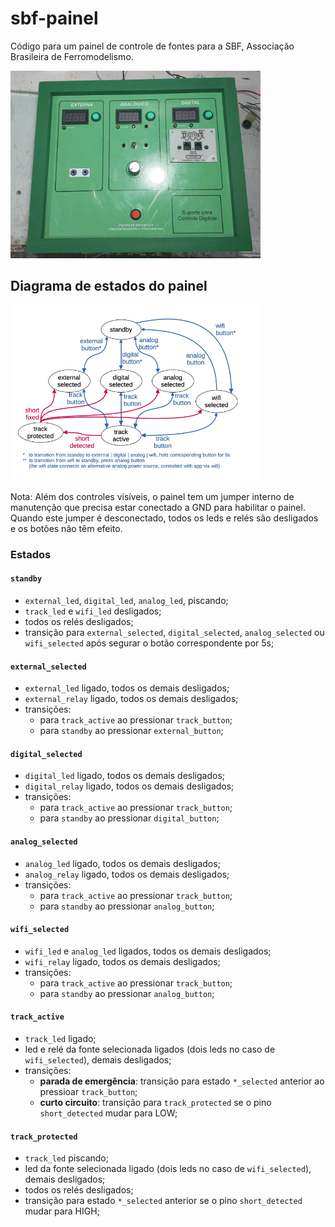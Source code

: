 # sbf-painel

Código para um painel de controle de fontes para a SBF, Associação Brasileira de Ferromodelismo.

<img src="sbf-painel-frente.jpg" width="400"/>

## Diagrama de estados do painel

<img src="panel-states.png" width="400"/>

Nota: Além dos controles visíveis,
o painel tem um jumper interno de manutenção que precisa estar conectado a GND para habilitar o painel.
Quando este jumper é desconectado, todos os leds e relés são desligados
e os botões não têm efeito.

### Estados

#### `standby`

* `external_led`, `digital_led`, `analog_led`, piscando;
* `track_led` e `wifi_led` desligados;
* todos os relés desligados;
* transição para `external_selected`, `digital_selected`, `analog_selected` ou `wifi_selected` após segurar o botão correspondente por 5s;

#### `external_selected`

* `external_led` ligado, todos os demais desligados;
* `external_relay` ligado, todos os demais desligados;
* transições:
  * para `track_active` ao pressionar `track_button`;
  * para `standby` ao pressionar `external_button`;

#### `digital_selected`

* `digital_led` ligado, todos os demais desligados;
* `digital_relay` ligado, todos os demais desligados;
* transições:
  * para `track_active` ao pressionar `track_button`;
  * para `standby` ao pressionar `digital_button`;

#### `analog_selected`

* `analog_led` ligado, todos os demais desligados;
* `analog_relay` ligado, todos os demais desligados;
* transições:
  * para `track_active` ao pressionar `track_button`;
  * para `standby` ao pressionar `analog_button`;

#### `wifi_selected`

* `wifi_led` e `analog_led` ligados, todos os demais desligados;
* `wifi_relay` ligado, todos os demais desligados;
* transições:
  * para `track_active` ao pressionar `track_button`;
  * para `standby` ao pressionar `analog_button`;

#### `track_active`

* `track_led` ligado;
* led e relé da fonte selecionada ligados (dois leds no caso de `wifi_selected`), demais desligados;
* transições:
  * **parada de emergência**: transição para estado `*_selected` anterior ao pressioar `track_button`;
  * **curto circuito**: transição para `track_protected` se o pino `short_detected` mudar para LOW;

#### `track_protected`

* `track_led` piscando;
* led da fonte selecionada ligado (dois leds no caso de `wifi_selected`), demais desligados;
* todos os relés desligados;
* transição para estado `*_selected` anterior se o pino `short_detected` mudar para HIGH;
